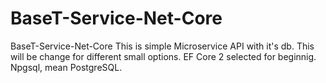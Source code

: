 # BaseT-Service-Net-Core
BaseT-Service-Net-Core
 This  is simple Microservice API with it's db.
 This will be change for different small options.
 EF Core 2 selected for beginnig. Npgsql, mean PostgreSQL.
